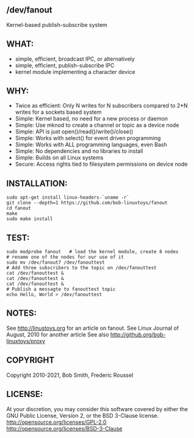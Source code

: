 ## /dev/fanout
Kernel-based publish-subscribe system

## WHAT:
- simple, efficient, broadcast IPC, or alternatively
- simple, efficient, publish-subscribe IPC
- kernel module implementing a character device


## WHY:
- Twice as efficient:  Only N writes for N subscribers compared to 2*N
  writes for a sockets based system
- Simple: Kernel based, no need for a new process or daemon
- Simple: Use mknod to create a channel or topic as a device node
- Simple: API is just open()/read()/write()/close()
- Simple: Works with select() for event driven programming
- Simple: Works with ALL programming languages, even Bash
- Simple: No dependencies and no libraries to install
- Simple: Builds on all Linux systems
- Secure: Access rights tied to filesystem permissions on device node


## INSTALLATION:
    sudo apt-get install linux-headers-`uname -r`
    git clone --depth=1 https://github.com/bob-linuxtoys/fanout
    cd fanout
    make
    sudo make install


## TEST:
    sudo modprobe fanout   # load the kernel module, create 8 nodes
    # rename one of the nodes for our use of it
    sudo mv /dev/fanout7 /dev/fanouttest
    # Add three subscribers to the topic on /dev/fanouttest
    cat /dev/fanouttest &
    cat /dev/fanouttest &
    cat /dev/fanouttest &
    # Publish a messagte to fanouttest topic
    echo Hello, World > /dev/fanouttest
    

## NOTES:
See http://linustoys.org for an article on fanout.
See Linux Journal of August, 2010 for another article
See also http://github.org/bob-linuxtoys/proxy



## COPYRIGHT
Copyright 2010-2021, Bob Smith, Frederic Roussel



## LICENSE:
At your discretion, you may consider this software covered
by either the GNU Public License, Version 2, or the BSD
3-Clause license.
    http://opensource.org/licenses/GPL-2.0
    http://opensource.org/licenses/BSD-3-Clause

